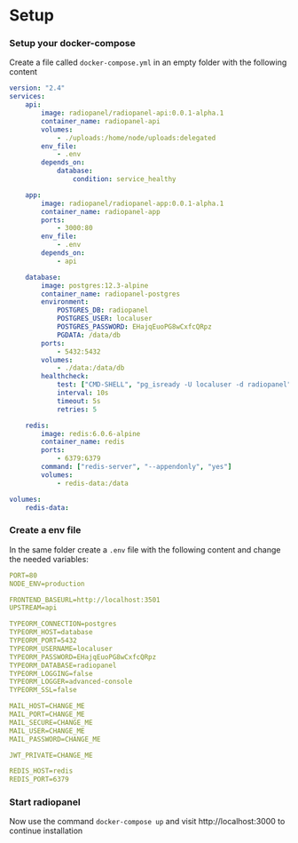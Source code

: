 # Setup

### Setup your docker-compose

Create a file called `docker-compose.yml` in an empty folder with the following content

```yaml
version: "2.4"
services:
    api:
        image: radiopanel/radiopanel-api:0.0.1-alpha.1
        container_name: radiopanel-api
        volumes:
            - ./uploads:/home/node/uploads:delegated
        env_file:
            - .env
        depends_on:
            database:
                condition: service_healthy

    app:
        image: radiopanel/radiopanel-app:0.0.1-alpha.1
        container_name: radiopanel-app
        ports:
            - 3000:80
        env_file:
            - .env
        depends_on:
            - api

    database:
        image: postgres:12.3-alpine
        container_name: radiopanel-postgres
        environment:
            POSTGRES_DB: radiopanel
            POSTGRES_USER: localuser
            POSTGRES_PASSWORD: EHajqEuoPG8wCxfcQRpz
            PGDATA: /data/db
        ports:
            - 5432:5432
        volumes:
            - ./data:/data/db
        healthcheck:
            test: ["CMD-SHELL", "pg_isready -U localuser -d radiopanel"]
            interval: 10s
            timeout: 5s
            retries: 5

    redis:
        image: redis:6.0.6-alpine
        container_name: redis
        ports:
            - 6379:6379
        command: ["redis-server", "--appendonly", "yes"]
        volumes:
            - redis-data:/data

volumes:
    redis-data:
```

### Create a env file

In the same folder create a `.env` file with the following content and change the needed variables:

```yaml
PORT=80
NODE_ENV=production

FRONTEND_BASEURL=http://localhost:3501
UPSTREAM=api

TYPEORM_CONNECTION=postgres
TYPEORM_HOST=database
TYPEORM_PORT=5432
TYPEORM_USERNAME=localuser
TYPEORM_PASSWORD=EHajqEuoPG8wCxfcQRpz
TYPEORM_DATABASE=radiopanel
TYPEORM_LOGGING=false
TYPEORM_LOGGER=advanced-console
TYPEORM_SSL=false

MAIL_HOST=CHANGE_ME
MAIL_PORT=CHANGE_ME
MAIL_SECURE=CHANGE_ME
MAIL_USER=CHANGE_ME
MAIL_PASSWORD=CHANGE_ME

JWT_PRIVATE=CHANGE_ME

REDIS_HOST=redis
REDIS_PORT=6379
```

### Start radiopanel

Now use the command `docker-compose up` and visit http://localhost:3000 to continue installation

